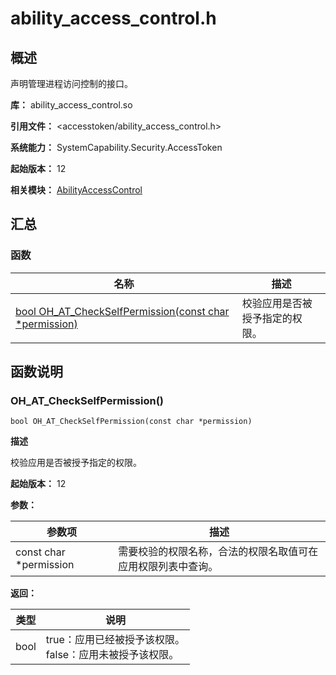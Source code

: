 # ability_access_control.h

## 概述

声明管理进程访问控制的接口。

**库：** ability_access_control.so

**引用文件：** <accesstoken/ability_access_control.h>

**系统能力：** SystemCapability.Security.AccessToken

**起始版本：** 12

**相关模块：** [AbilityAccessControl](capi-abilityaccesscontrol.md)

## 汇总

### 函数

| 名称 | 描述 |
| -- | -- |
| [bool OH_AT_CheckSelfPermission(const char *permission)](#oh_at_checkselfpermission) | 校验应用是否被授予指定的权限。 |

## 函数说明

### OH_AT_CheckSelfPermission()

```
bool OH_AT_CheckSelfPermission(const char *permission)
```

**描述**

校验应用是否被授予指定的权限。

**起始版本：** 12


**参数：**

| 参数项 | 描述 |
| -- | -- |
| const char *permission | 需要校验的权限名称，合法的权限名取值可在应用权限列表中查询。 |

**返回：**

| 类型 | 说明 |
| -- | -- |
| bool | true：应用已经被授予该权限。<br>         false：应用未被授予该权限。 |

